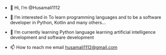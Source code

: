 - 👋 Hi, I’m @Husamali1112
- 👀 I’m interested in To learn programming languages and to be a software developer in Python, Kotlin and many others...
- 🌱 I’m currently learning Python language learning artificial intelligence development and software development

- 📫 How to reach me email husamali1112@gmail.com

<!---
Husamali1112/Husamali1112 is a ✨ special ✨ repository because its `README.md` (this file) appears on your GitHub profile.
You can click the Preview link to take a look at your changes.
--->
